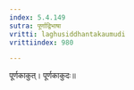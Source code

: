 ```yaml
---
index: 5.4.149
sutra: पूर्णाद्विभाषा
vritti: laghusiddhantakaumudi
vrittiindex: 980

---
```

पूर्णकाकुत्। पूर्णकाकुदः॥